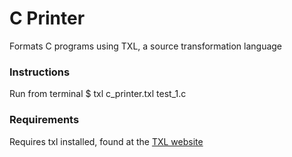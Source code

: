 # C Printer

Formats C programs using TXL, a source transformation language

### Instructions
Run from terminal
$ txl c_printer.txl test_1.c

### Requirements
Requires txl installed, found at the [TXL website](https://www.txl.ca)

